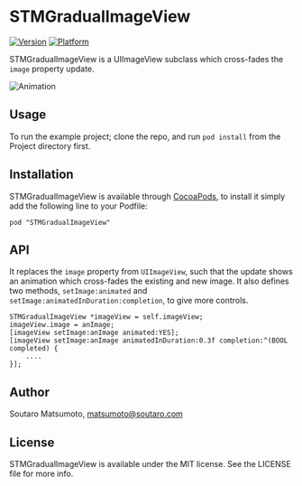 # STMGradualImageView

[![Version](http://cocoapod-badges.herokuapp.com/v/STMGradualImageView/badge.png)](http://cocoadocs.org/docsets/STMGradualImageView)
[![Platform](http://cocoapod-badges.herokuapp.com/p/STMGradualImageView/badge.png)](http://cocoadocs.org/docsets/STMGradualImageView)

STMGradualImageView is a UIImageView subclass which cross-fades the `image` property update.

![Animation](https://raw.github.com/soutaro/GradualImageView/master/example.gif)

## Usage

To run the example project; clone the repo, and run `pod install` from the Project directory first.

## Installation

STMGradualImageView is available through [CocoaPods](http://cocoapods.org), to install
it simply add the following line to your Podfile:

    pod "STMGradualImageView"

## API

It replaces the `image` property from `UIImageView`, such that the update shows an animation which cross-fades the existing and new image. It also defines two methods, `setImage:animated` and `setImage:animatedInDuration:completion`, to give more controls.

    STMGradualImageView *imageView = self.imageView;
    imageView.image = anImage;
    [imageView setImage:anImage animated:YES];
    [imageView setImage:anImage animatedInDuration:0.3f completion:^(BOOL completed) {
        ....
    }];

## Author

Soutaro Matsumoto, matsumoto@soutaro.com

## License

STMGradualImageView is available under the MIT license. See the LICENSE file for more info.

